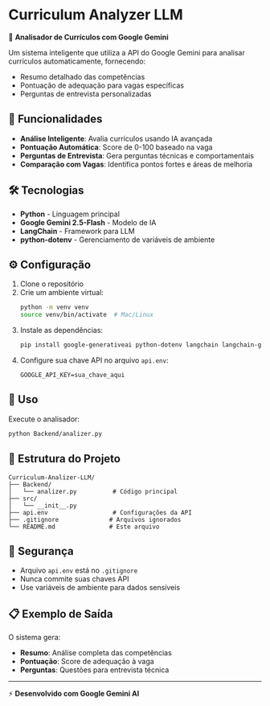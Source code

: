 # Curriculum Analyzer LLM

🤖 **Analisador de Currículos com Google Gemini**

Um sistema inteligente que utiliza a API do Google Gemini para analisar currículos automaticamente, fornecendo:
- Resumo detalhado das competências
- Pontuação de adequação para vagas específicas
- Perguntas de entrevista personalizadas

## 🚀 Funcionalidades

- **Análise Inteligente**: Avalia currículos usando IA avançada
- **Pontuação Automática**: Score de 0-100 baseado na vaga
- **Perguntas de Entrevista**: Gera perguntas técnicas e comportamentais
- **Comparação com Vagas**: Identifica pontos fortes e áreas de melhoria

## 🛠️ Tecnologias

- **Python** - Linguagem principal
- **Google Gemini 2.5-Flash** - Modelo de IA
- **LangChain** - Framework para LLM
- **python-dotenv** - Gerenciamento de variáveis de ambiente

## ⚙️ Configuração

1. Clone o repositório
2. Crie um ambiente virtual:
   ```bash
   python -m venv venv
   source venv/bin/activate  # Mac/Linux
   ```
3. Instale as dependências:
   ```bash
   pip install google-generativeai python-dotenv langchain langchain-google-genai
   ```
4. Configure sua chave API no arquivo `api.env`:
   ```
   GOOGLE_API_KEY=sua_chave_aqui
   ```

## 🎯 Uso

Execute o analisador:
```bash
python Backend/analizer.py
```

## 📁 Estrutura do Projeto

```
Curriculum-Analizer-LLM/
├── Backend/
│   └── analizer.py          # Código principal
├── src/
│   └── __init__.py
├── api.env                  # Configurações da API
├── .gitignore              # Arquivos ignorados
└── README.md               # Este arquivo
```

## 🔐 Segurança

- Arquivo `api.env` está no `.gitignore`
- Nunca commite suas chaves API
- Use variáveis de ambiente para dados sensíveis

## 📋 Exemplo de Saída

O sistema gera:
- **Resumo**: Análise completa das competências
- **Pontuação**: Score de adequação à vaga
- **Perguntas**: Questões para entrevista técnica

---

⚡ **Desenvolvido com Google Gemini AI**

